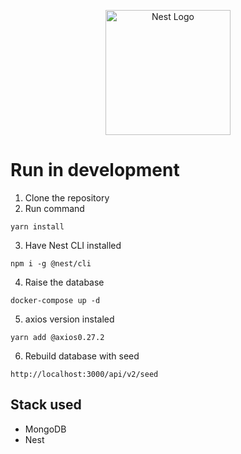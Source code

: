 <p align="center">
  <a href="http://nestjs.com/" target="blank"><img src="https://nestjs.com/img/logo-small.svg" width="200" alt="Nest Logo" /></a>
</p>

# Run in development

1. Clone the repository
2. Run command

```
yarn install
```

3. Have Nest CLI installed

```
npm i -g @nest/cli
```

4. Raise the database

```
docker-compose up -d
```

5. axios version instaled

```
yarn add @axios0.27.2
```

6. Rebuild database with seed

```
http://localhost:3000/api/v2/seed
```

## Stack used

- MongoDB
- Nest

